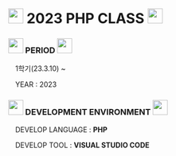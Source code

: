 <h1> <img src="https://cdn-icons-png.flaticon.com/512/3468/3468377.png" width = "30" height = "30" /> 2023 PHP CLASS <img src="https://cdn-icons-png.flaticon.com/512/3468/3468377.png" width = "30" height = "30"/> </h1>

<h3> <img src = "https://cdn-icons-png.flaticon.com/512/6597/6597133.png" width = "30" height = "30" > PERIOD <img src = "https://cdn-icons-png.flaticon.com/512/6597/6597133.png" width = "30" height = "30" > </h3>
<p> <img src = "https://cdn-icons-png.flaticon.com/512/520/520459.png" width = "10" height = "10"> 1학기(23.3.10) ~ </p>
<p> <img src = "https://cdn-icons-png.flaticon.com/512/520/520459.png" width = "10" height = "10"> YEAR : 2023 </p>

<h3> <img src = "https://cdn-icons-png.flaticon.com/512/1557/1557167.png" width = "30" height = "30"> DEVELOPMENT ENVIRONMENT <img src = "https://cdn-icons-png.flaticon.com/512/1557/1557167.png" width = "30" height = "30"> </h3>
<p> <img src = "https://cdn-icons-png.flaticon.com/512/520/520459.png" width = "10" height = "10"> DEVELOP LANGUAGE : <strong> PHP </strong> </p>
<p> <img src = "https://cdn-icons-png.flaticon.com/512/520/520459.png" width = "10" height = "10"> DEVELOP TOOL : <strong> VISUAL STUDIO CODE </strong> </p>

